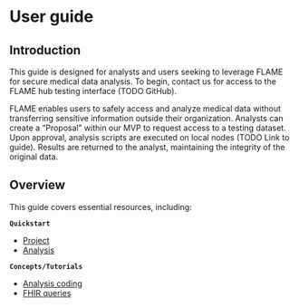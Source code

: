 # User guide

## Introduction
This guide is designed for analysts and users seeking to leverage FLAME for secure medical data analysis.
To begin, contact us for access to the FLAME hub testing interface (TODO GitHub).

FLAME enables users to safely access and analyze medical data without transferring sensitive information outside their organization.
Analysts can create a “Proposal” within our MVP to request access to a testing dataset.
Upon approval, analysis scripts are executed on local nodes (TODO Link to guide). Results are returned to the analyst,
maintaining the integrity of the original data.

## Overview
This guide covers essential resources, including:

**`Quickstart`**
- [Project](/guide/user/project)
- [Analysis](/guide/user/analysis)

**`Concepts/Tutorials`**
- [Analysis coding](/guide/user/analysis-coding)
- [FHIR queries](/guide/user/fhir-query)
